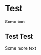 <!-- mathjax include -->
<!-- {% include mathjax.html %} -->
<!-- defining some tex commands that can be used throughout the page-->
# Test
$$ \newcommand{\bfx}{\mathbf{x}}$$

Some text

## Test Test

Some more text
